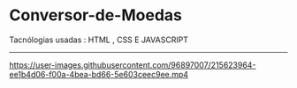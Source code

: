 # Conversor-de-Moedas

Tacnólogias usadas : HTML , CSS E JAVASCRIPT  

<hr>

https://user-images.githubusercontent.com/96897007/215623964-ee1b4d06-f00a-4bea-bd66-5e603ceec9ee.mp4

